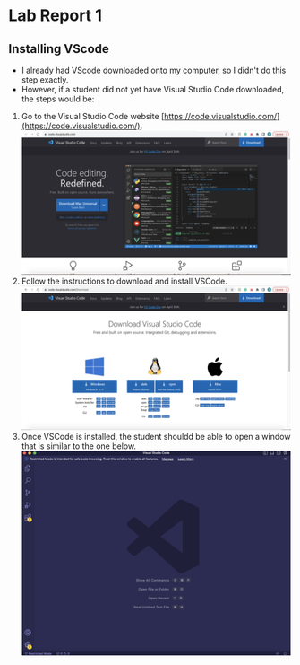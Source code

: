 # Lab Report 1

## Installing VScode

* I already had VScode downloaded onto my computer, so I didn't do this step exactly.
* However, if a student did not yet have Visual Studio Code downloaded, the steps would be:
1. Go to the Visual Studio Code website [https://code.visualstudio.com/](https://code.visualstudio.com/). ![Image](VScode1.png)
2. Follow the instructions to download and install VSCode. ![Image](VScode2.png)
3. Once VSCode is installed, the student shouldd be able to open a window that is similar to the one below.
![Image](installVScode.png)
